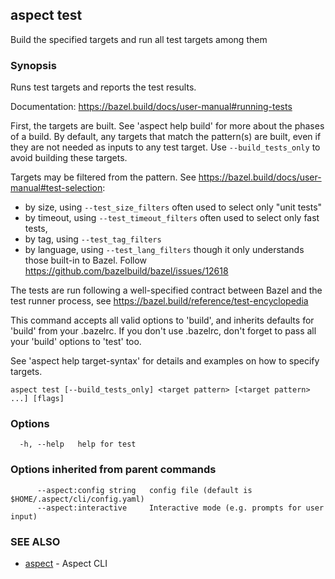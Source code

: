 ## aspect test

Build the specified targets and run all test targets among them

### Synopsis

Runs test targets and reports the test results.

Documentation: <https://bazel.build/docs/user-manual#running-tests>

First, the targets are built. See 'aspect help build' for more about the phases of a build.
By default, any targets that match the pattern(s) are built, even if they are not needed as inputs
to any test target. Use `--build_tests_only` to avoid building these targets.

Targets may be filtered from the pattern. See <https://bazel.build/docs/user-manual#test-selection>:
- by size, using `--test_size_filters` often used to select only "unit tests"
- by timeout, using `--test_timeout_filters` often used to select only fast tests,
- by tag, using `--test_tag_filters`
- by language, using `--test_lang_filters` though it only understands those built-in to Bazel.
  Follow https://github.com/bazelbuild/bazel/issues/12618

The tests are run following a well-specified contract between Bazel and the test runner process, see
<https://bazel.build/reference/test-encyclopedia>

This command accepts all valid options to 'build', and inherits
defaults for 'build' from your .bazelrc.  If you don't use .bazelrc,
don't forget to pass all your 'build' options to 'test' too.

See 'aspect help target-syntax' for details and examples on how to specify targets.


```
aspect test [--build_tests_only] <target pattern> [<target pattern> ...] [flags]
```

### Options

```
  -h, --help   help for test
```

### Options inherited from parent commands

```
      --aspect:config string   config file (default is $HOME/.aspect/cli/config.yaml)
      --aspect:interactive     Interactive mode (e.g. prompts for user input)
```

### SEE ALSO

* [aspect](aspect.md)	 - Aspect CLI

